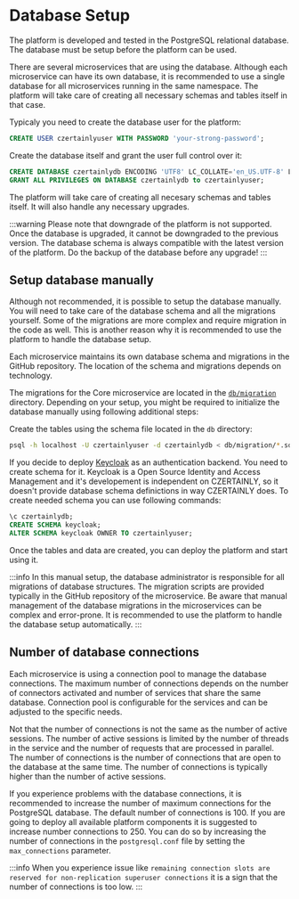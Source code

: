# Database Setup

The platform is developed and tested in the PostgreSQL relational database. The database must be setup before the platform can be used.

There are several microservices that are using the database. Although each microservice can have its own database, it is recommended to use a single database for all microservices running in the same namespace. The platform will take care of creating all necessary schemas and tables itself in that case.

Typicaly you need to create the database user for the platform:
```sql
CREATE USER czertainlyuser WITH PASSWORD 'your-strong-password';
```

Create the database itself and grant the user full control over it:
```sql
CREATE DATABASE czertainlydb ENCODING 'UTF8' LC_COLLATE='en_US.UTF-8' LC_CTYPE='en_US.UTF-8' TEMPLATE=template0;
GRANT ALL PRIVILEGES ON DATABASE czertainlydb to czertainlyuser;
```
The platform will take care of creating all necesary schemas and tables itself. It will also handle any necessary upgrades.

:::warning
Please note that downgrade of the platform is not supported. Once the database is upgraded, it cannot be downgraded to the previous version. The database schema is always compatible with the latest version of the platform. Do the backup of the database before any upgrade!
:::

## Setup database manually

Although not recommended, it is possible to setup the database manually. You will need to take care of the database schema and all the migrations yourself.
Some of the migrations are more complex and require migration in the code as well. This is another reason why it is recommended to use the platform to handle the database setup.

Each microservice maintains its own database schema and migrations in the GitHub repository. The location of the schema and migrations depends on technology.

The migrations for the Core microservice are located in the [`db/migration`](https://github.com/3KeyCompany/CZERTAINLY-Core/tree/master/src/main/resources/db/migration) directory.
Depending on your setup, you might be required to initialize the database manually using following additional steps:

Create the tables using the schema file located in the `db` directory:
```bash
psql -h localhost -U czertainlyuser -d czertainlydb < db/migration/*.sql
```

If you decide to deploy [Keycloak](../20-integration-guides/10-keycloak/01-overview.md) as an authentication backend. You need to create schema for it. Keycloak is a Open Source Identity and Access Management and it's developement is independent on CZERTAINLY, so it doesn't provide database schema definictions in way CZERTAINLY does. To create needed schema you can use following commands:
```sql
\c czertainlydb;
CREATE SCHEMA keycloak;
ALTER SCHEMA keycloak OWNER TO czertainlyuser;
```

Once the tables and data are created, you can deploy the platform and start using it.

:::info
In this manual setup, the database administrator is responsible for all migrations of database structures. The migration scripts are provided typically in the GitHub repository of the microservice. Be aware that manual management of the database migrations in the microservices can be complex and error-prone. It is recommended to use the platform to handle the database setup automatically.
:::

## Number of database connections

Each microservice is using a connection pool to manage the database connections. The maximum number of connections depends on the number of connectors activated and number of services that share the same database. Connection pool is configurable for the services and can be adjusted to the specific needs.

Not that the number of connections is not the same as the number of active sessions. The number of active sessions is limited by the number of threads in the service and the number of requests that are processed in parallel. The number of connections is the number of connections that are open to the database at the same time. The number of connections is typically higher than the number of active sessions.

If you experience problems with the database connections, it is recommended to increase the number of maximum connections for the PostgreSQL database. The default number of connections is 100. If you are going to deploy all available platform components it is suggested to increase number connections to 250. You can do so by increasing the number of connections in the `postgresql.conf` file by setting the `max_connections` parameter.

:::info
When you experience issue like `remaining connection slots are reserved for non-replication superuser connections` it is a sign that the number of connections is too low.
:::